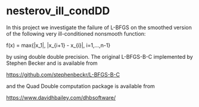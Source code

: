 # nesterov_ill_condDD
In this project we investigate the failure of L-BFGS on the smoothed version of the following very ill-conditioned nonsmooth function:

f(x) = max{|x_1|, |x_{i+1} - x_{i}|, i=1,...,n-1}

by using double double precision.  The original L-BFGS-B-C implemented by Stephen Becker and is  available from 
 
 https://github.com/stephenbeckr/L-BFGS-B-C
 
 and the Quad Double computation package is available from 
 
 https://www.davidhbailey.com/dhbsoftware/

